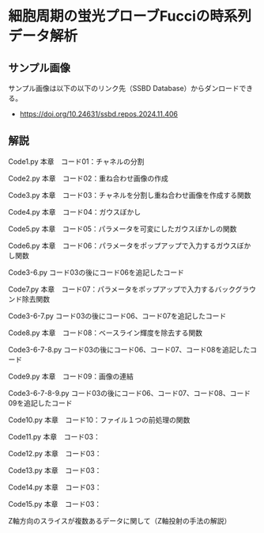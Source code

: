 # 細胞周期の蛍光プローブFucciの時系列データ解析



## サンプル画像

サンプル画像は以下の以下のリンク先（SSBD Database）からダンロードできる。

- https://doi.org/10.24631/ssbd.repos.2024.11.406



## 解説

Code1.py      本章　コード01：チャネルの分割

Code2.py      本章　コード02：重ね合わせ画像の作成

Code3.py      本章　コード03：チャネルを分割し重ね合わせ画像を作成する関数

Code4.py      本章　コード04：ガウスぼかし

Code5.py      本章　コード05：パラメータを可変にしたガウスぼかしの関数

Code6.py      本章　コード06：パラメータをポップアップで入力するガウスぼかし関数

Code3-6.py    コード03の後にコード06を追記したコード

Code7.py      本章　コード07：パラメータをポップアップで入力するバックグラウンド除去関数

Code3-6-7.py    コード03の後にコード06、コード07を追記したコード

Code8.py      本章　コード08：ベースライン輝度を除去する関数

Code3-6-7-8.py    コード03の後にコード06、コード07、コード08を追記したコード

Code9.py      本章　コード09：画像の連結

Code3-6-7-8-9.py    コード03の後にコード06、コード07、コード08、コード09を追記したコード

Code10.py      本章　コード10：ファイル１つの前処理の関数

Code11.py      本章　コード03：

Code12.py      本章　コード03：

Code13.py      本章　コード03：

Code14.py      本章　コード03：

Code15.py      本章　コード03：



Z軸方向のスライスが複数あるデータに関して（Z軸投射の手法の解説）

